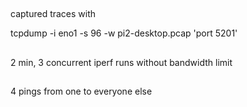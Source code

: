 
## 

captured traces with 

tcpdump -i eno1 -s 96 -w pi2-desktop.pcap 'port 5201'


## 

2 min, 3 concurrent iperf runs without bandwidth limit


## 

4 pings from one to everyone else

